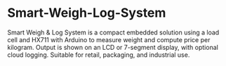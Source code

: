 # Smart-Weigh-Log-System
Smart Weigh &amp; Log System is a compact embedded solution using a load cell and HX711 with Arduino to measure weight and compute price per kilogram. Output is shown on an LCD or 7-segment display, with optional cloud logging. Suitable for retail, packaging, and industrial use.
